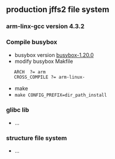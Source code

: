 ## production jffs2 file system 

 ### arm-linx-gcc version 4.3.2 

 ### Compile busybox
   - busybox version [busybox-1.20.0][1]
   - modify busybox Makfile 

``` protobuf
   ARCH  ?= arm
   CROSS_COMPILE ?= arm-linux-   
```
   - make  
   - `make CONFIG_PREFIX=dir_path_install` 

### glibc lib 

 - ...

### structure file system 

 - ...

  [1]: https://busybox.net/
